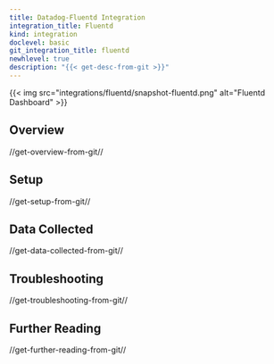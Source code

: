 ```yaml
---
title: Datadog-Fluentd Integration
integration_title: Fluentd
kind: integration
doclevel: basic
git_integration_title: fluentd
newhlevel: true
description: "{{< get-desc-from-git >}}"
---
```


{{< img src="integrations/fluentd/snapshot-fluentd.png" alt="Fluentd Dashboard" >}}

## Overview
//get-overview-from-git//

## Setup
//get-setup-from-git//

## Data Collected
//get-data-collected-from-git//

## Troubleshooting
//get-troubleshooting-from-git//

## Further Reading
//get-further-reading-from-git//
